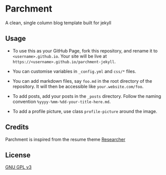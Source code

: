 # Parchment
A clean, single column blog template built for jekyll

## Usage

* To use this as your GitHub Page, fork this repository, and
  rename it to `<username>.github.io`. Your site will be live
  at `https://<username>.github.io/parchment-jekyll`.

* You can customise variables in `_config.yml` and `css/*` files.

* You can add markdown files, say `foo.md` in the root directory
  of the repository. It will then be accessible like
  `your.website.com/foo`.

* To add posts, add your posts in the `_posts` directory. Follow
  the naming convention `%yyyy-%mm-%dd-your-title-here.md`.

* To add a profile picture, use class `profile-picture` around
  the image.

## Credits
Parchment is inspired from the resume theme
[Researcher](https://github.com/ankitsultana/researcher)

## License
[GNU GPL v3](LICENSE)
